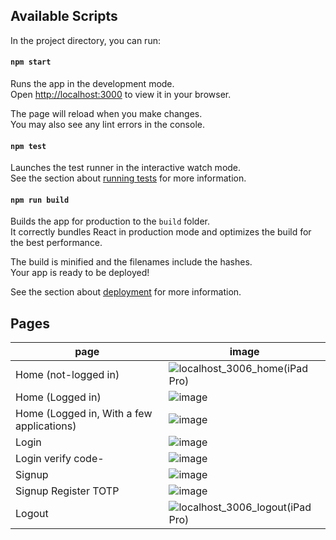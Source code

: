 ## Available Scripts

In the project directory, you can run:

#### `npm start`

Runs the app in the development mode.\
Open [http://localhost:3000](http://localhost:3000) to view it in your browser.

The page will reload when you make changes.\
You may also see any lint errors in the console.

#### `npm test`

Launches the test runner in the interactive watch mode.\
See the section about [running tests](https://facebook.github.io/create-react-app/docs/running-tests) for more information.

#### `npm run build`

Builds the app for production to the `build` folder.\
It correctly bundles React in production mode and optimizes the build for the best performance.

The build is minified and the filenames include the hashes.\
Your app is ready to be deployed!

See the section about [deployment](https://facebook.github.io/create-react-app/docs/deployment) for more information.


## Pages

| page | image |
| --- | ----------- |
| Home (not-logged in) | ![localhost_3006_home(iPad Pro)](https://user-images.githubusercontent.com/8691395/166206686-5d325b46-86be-450d-bf6b-a3a90775b618.png) |
| Home (Logged in) | ![image](https://user-images.githubusercontent.com/8691395/166206754-aca1c088-f925-4f69-b8a9-7bade36ba4dc.png) |
| Home (Logged in, With a few applications) | ![image](https://user-images.githubusercontent.com/8691395/166206819-9f8d546c-bb7b-4d38-8da1-f72ccabecf5c.png) |
| Login | ![image](https://user-images.githubusercontent.com/8691395/166206886-ca89890a-c27d-4fff-b8e8-4d05b280f238.png) |
| Login verify code- | ![image](https://user-images.githubusercontent.com/8691395/166206937-ded2961f-e2f3-4b26-9d86-24dc75c3f8c4.png) |
| Signup | ![image](https://user-images.githubusercontent.com/8691395/166206914-3aa19714-6ed1-41f1-9ff4-b926e3793c83.png) |
| Signup Register TOTP | ![image](https://user-images.githubusercontent.com/8691395/166207194-fa7dd582-9717-4903-8365-da1622221938.png) |
| Logout | ![localhost_3006_logout(iPad Pro)](https://user-images.githubusercontent.com/8691395/166206862-815c4e44-5613-4293-8f85-b163c52b5311.png) |
